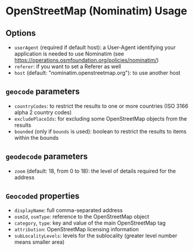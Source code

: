 # OpenStreetMap (Nominatim) Usage

## Options

- `userAgent` (required if default host): a User-Agent identifying your application is needed to use Nominatim (see https://operations.osmfoundation.org/policies/nominatim/)
- `referer`: if you want to set a Referer as well
- `host` (default: "nominatim.openstreetmap.org"): to use another host

## `geocode` parameters

- `countryCodes`: to restrict the results to one or more countries (ISO 3166 alpha 2 country codes)
- `excludePlaceIds`: for excluding some OpenStreetMap objects from the results
- `bounded` (only if `bounds` is used): boolean to restrict the results to items within the bounds

## `geodecode` parameters

- `zoom` (default: 18, from 0 to 18): the level of details required for the address

## `Geocoded` properties

- `displayName`: full comma-separated address
- `osmId`, `osmType`: reference to the OpenStreetMap object
- `category`, `type`: key and value of the main OpenStreetMap tag
- `attribution`: OpenStreetMap licensing information
- `subLocalityLevels`: levels for the sublocality (greater level number means smaller area)
